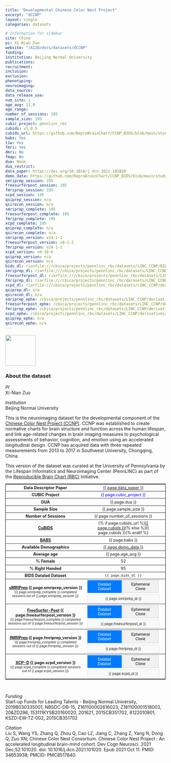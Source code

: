 ```yaml
---
title: "Developmental Chinese Color Nest Project"
excerpt: "dCCNP"
layout: single
categories: datasets

# Information for sidebar
site: China
pi: Xi-Nian Zuo
website: "/AI2D/docs/datasets/dCCNP"
funding:
institution: Beijing Normal University
publications:
recruitment:
inclusion:
exclusion:
phenotyping:
neuroimaging:
data_source:
data_release_use:
num_site: 1
age_avg: 11.9
age_range:
number_of_sessions: 195
sample_size: 195
cubic_project: pennlinc_rbc
cubids: v1.0.5
cubids_url: https://github.com/ReproBrainChart/CCNP_BIDS/blob/main/study-CCNP_desc-CuBIDS_summary.tsv
babs: Yes
t1w: Yes
fmri: Yes
dmri: No
fmap: No
dua: None
dua_restrict:
data_paper: https://doi.org/10.1016/j.dcn.2021.101020
demo_data: https://github.com/ReproBrainChart/CCNP_BIDS/blob/main/study-CCNP_desc-participants.json
smriprep_session: 195
freesurferpost_session: 195
fmriprep_session: 195
xcpd_session: 195
qsiprep_session: n/a
qsirecon_session: n/a
smriprep_complete: 195
freesurferpost_complete: 195
fmriprep_complete: 195
xcpd_complete: 195
qsiprep_complete: n/a
qsirecon_complete: n/a
smriprep_version: v24-1-1
freesurferpost_version: v0-1-2
fmriprep_version: v24-1-1
xcpd_version: v0-10-6
qsiprep_version: n/a
qsirecon_version: n/a
bids_dl: ria+file:///cbica/projects/pennlinc_rbc/datasets/LINC_CCNP/BIDS
smriprep_dl: ria+file:///cbica/projects/pennlinc_rbc/datasets/LINC_CCNP/derivatives/fmriprep_anat-24-1-1-babs/output_ria#~data
freesurferpost_dl: ria+file:///cbica/projects/pennlinc_rbc/datasets/LINC_CCNP/derivatives/freesurferpost-0-1-2-babs/output_ria#~data
fmriprep_dl: ria+file:///cbica/projects/pennlinc_rbc/datasets/LINC_CCNP/derivatives/fmriprep_func-24-1-1-babs/output_ria#~data
xcpd_dl: ria+file:///cbica/projects/pennlinc_rbc/datasets/LINC_CCNP/derivatives/xcpd-0-10-6-babs/output_ria#~data
qsiprep_dl: n/a
qsirecon_dl: n/a
smriprep_ephe: /cbica/projects/pennlinc_rbc/datasets/LINC_CCNP/derivatives/FMRIPREP_ANAT-24-1-1_zipped
freesurferpost_ephe: /cbica/projects/pennlinc_rbc/datasets/LINC_CCNP/derivatives/FREESURFERPOST-0-1-2_zipped
fmriprep_ephe: /cbica/projects/pennlinc_rbc/datasets/LINC_CCNP/derivatives/FMRIPREP_FUNC-24-1-1_zipped
xcpd_ephe: /cbica/projects/pennlinc_rbc/datasets/LINC_CCNP/derivatives/XCPD-0-10-6_zipped
qsiprep_ephe: n/a
qsirecon_ephe: n/a
---
```

<div style="text-align: left;">
     <img src="{{ site.baseurl }}/assets/images/logos/beijing_normal_university.png" style="width: auto; height: 10vw;" />
</div>

### About the dataset

*PI*
<br>
Xi-Nian Zuo

*Institution*
<br>
Beijing Normal University

This is the neuroimaging dataset for the developmental component of the [Chinese Color Nest Project (CCNP)](https://doi.org/10.1016/j.dcn.2021.101020). CCNP was established to create normative charts for brain structure and function across the human lifespan, and link age-related changes in brain imaging measures to psychological assessments of behavior, cognition, and emotion using an accelerated longitudinal design. CCNP has acquired data with three repeated measurements from 2013 to 2017 in Southwest University, Chongqing, China.

This version of the dataset was curated at the University of Pennsylvania by the Lifespan Informatics and Neuroimaging Center (PennLINC) as part of the [Reproducible Brain Chart (RBC)](https://reprobrainchart.github.io/) Initiative.

<div class=table align='center'>
<table style="text-align: center;
width:100%; font-size:90%; border: 1px solid black">
<tr><th style="font-weight:bold">Data Descriptor Paper</th><th style="font-weight:normal"><a href="{{ page.data_paper }}">{{ page.data_paper }}</a></th><th style="font-weight:normal"></th></tr>
<tr><th style="font-weight:bold">CUBIC Project</th><th style="font-weight:normal"><span style="color: blue;">{{ page.cubic_project }}</span></th><th style="font-weight:normal"></th></tr>
<tr><th style="font-weight:bold">DUA</th><th style="font-weight:normal">{{ page.dua }}</th><th style="font-weight:normal"></th></tr>
<tr><th style="font-weight:bold">Sample Size</th><th style="font-weight:normal">{{ page.sample_size }}</th><th style="font-weight:normal"></th></tr>
<tr><th style="font-weight:bold">Number of Sessions</th><th style="font-weight:normal">{{ page.number_of_sessions }}</th><th style="font-weight:normal"></th></tr>
<tr><th style="font-weight:bold"><a href="{{ site.baseurl }}/docs/imaging/image_curation/">CuBIDS</a></th><th style="font-weight:normal">{% if page.cubids_url %}<a href="{{ page.cubids_url }}">{{ page.cubids }}</a>{% else %}{{ page.cubids }}{% endif %}</th><th style="font-weight:normal"></th></tr>
<tr><th style="font-weight:bold"><a href="{{ site.baseurl }}/docs/imaging/image_babs/">BABS</a></th><th style="font-weight:normal">{{ page.babs }}</th><th style="font-weight:normal"></th></tr>
<tr><th style="font-weight:bold">Available Demographics</th><th style="font-weight:normal"><a href="{{ page.demo_data }}">{{ page.demo_data }}</a></th><th style="font-weight:normal"></th></tr>
<tr><th style="font-weight:bold">Average age</th><th style="font-weight:normal">{{ page.age_avg }}</th><th style="font-weight:normal"></th></tr>
<tr><th style="font-weight:bold">% Female</th><th style="font-weight:normal">52</th><th style="font-weight:normal"></th></tr>
<tr><th style="font-weight:bold">% Right Handed</th><th style="font-weight:normal">95</th><th style="font-weight:normal"></th></tr>
<tr><th style="font-weight:bold">BIDS Datalad Dataset</th><th style="font-weight:normal"><code>{{ page.bids_dl }}</code></th><th style="font-weight:normal"></th></tr>
<tr><th style="font-weight:bold"><a href="{{ site.baseurl }}/docs/imaging/image_smriprep/">sMRIPrep</a> {{ page.smriprep_version }}<br><span style="font-weight:normal; font-size: 0.8em;">({{ page.smriprep_complete }} completed sessions out of {{ page.smriprep_session }})</span></th><th style="font-weight:normal">
  <div class="tab-container">
    <div class="tab-buttons">
      <button class="tab-button active" onclick="showTab('smriprep-dl')">Datalad Dataset</button>
      <button class="tab-button" onclick="showTab('smriprep-ephe')">Ephemeral Clone</button>
    </div>
    <div id="smriprep-dl" class="tab-content active">{{ page.smriprep_dl }}</div>
    <div id="smriprep-ephe" class="tab-content">{{ page.smriprep_ephe }}</div>
  </div>
</th><th style="font-weight:normal"></th></tr>
<tr><th style="font-weight:bold"><a href="{{ site.baseurl }}/docs/imaging/image_smriprep/">FreeSurfer-Post</a> {{ page.freesurferpost_version }}<br><span style="font-weight:normal; font-size: 0.8em;">({{ page.freesurferpost_complete }} completed sessions out of {{ page.freesurferpost_session }})</span></th><th style="font-weight:normal">
  <div class="tab-container">
    <div class="tab-buttons">
      <button class="tab-button active" onclick="showTab('freesurferpost-dl')">Datalad Dataset</button>
      <button class="tab-button" onclick="showTab('freesurferpost-ephe')">Ephemeral Clone</button>
    </div>
    <div id="freesurferpost-dl" class="tab-content active">{{ page.freesurferpost_dl }}</div>
    <div id="freesurferpost-ephe" class="tab-content">{{ page.freesurferpost_ephe }}</div>
  </div>
</th><th style="font-weight:normal"></th></tr>
<tr><th style="font-weight:bold"><a href="{{ site.baseurl }}/docs/imaging/image_fmriprep/">fMRIPrep</a> {{ page.fmriprep_version }}<br><span style="font-weight:normal; font-size: 0.8em;">({{ page.fmriprep_complete }} completed sessions out of {{ page.fmriprep_session }})</span></th><th style="font-weight:normal">
  <div class="tab-container">
    <div class="tab-buttons">
      <button class="tab-button active" onclick="showTab('fmriprep-dl')">Datalad Dataset</button>
      <button class="tab-button" onclick="showTab('fmriprep-ephe')">Ephemeral Clone</button>
    </div>
    <div id="fmriprep-dl" class="tab-content active">{{ page.fmriprep_dl }}</div>
    <div id="fmriprep-ephe" class="tab-content">{{ page.fmriprep_ephe }}</div>
  </div>
</th><th style="font-weight:normal"></th></tr>
<tr><th style="font-weight:bold"><a href="{{ site.baseurl }}/docs/imaging/image_xcpd/">XCP-D</a> {{ page.xcpd_version }}<br><span style="font-weight:normal; font-size: 0.8em;">({{ page.xcpd_complete }} completed sessions out of {{ page.xcpd_session }})</span></th><th style="font-weight:normal">
  <div class="tab-container">
    <div class="tab-buttons">
      <button class="tab-button active" onclick="showTab('xcpd-dl')">Datalad Dataset</button>
      <button class="tab-button" onclick="showTab('xcpd-ephe')">Ephemeral Clone</button>
    </div>
    <div id="xcpd-dl" class="tab-content active">{{ page.xcpd_dl }}</div>
    <div id="xcpd-ephe" class="tab-content">{{ page.xcpd_ephe }}</div>
  </div>
</th><th style="font-weight:normal"></th></tr>
</table>
</div>

<style>
.tab-container {
  width: 100%;
}

.tab-buttons {
  display: flex;
  margin-bottom: 5px;
}

.tab-button {
  background-color: #f1f1f1;
  border: 1px solid #ccc;
  padding: 5px 10px;
  cursor: pointer;
  font-size: 12px;
  margin-right: 2px;
}

.tab-button.active {
  background-color: #007bff;
  color: white;
  border-color: #007bff;
}

.tab-content {
  display: none;
  padding: 5px;
  background-color: #f9f9f9;
  border: 1px solid #ddd;
  font-size: 11px;
  word-break: break-all;
}

.tab-content.active {
  display: block;
}
</style>

<script>
function showTab(tabName) {
  // Hide all tab contents
  var tabContents = document.getElementsByClassName('tab-content');
  for (var i = 0; i < tabContents.length; i++) {
    tabContents[i].classList.remove('active');
  }
  
  // Remove active class from all tab buttons
  var tabButtons = document.getElementsByClassName('tab-button');
  for (var i = 0; i < tabButtons.length; i++) {
    tabButtons[i].classList.remove('active');
  }
  
  // Show the selected tab content
  document.getElementById(tabName).classList.add('active');
  
  // Add active class to the clicked button
  event.target.classList.add('active');
}
</script>

<br>

*Funding*
<br>
Start-up Funds for Leading Talents - Beijing Normal University, 2019B030335001, NBSDC-DB-15, Z161100002616023, Z181100001518003, 20&ZD296, 153111KYSB20160020, 201621, 2015CB351702, 8122010801, KSZD-EW-TZ-002, 2015CB351702

*Citation*
<br>
Liu S, Wang YS, Zhang Q, Zhou Q, Cao LZ, Jiang C, Zhang Z, Yang N, Dong Q, Zuo XN; Chinese Color Nest Consortium. Chinese Color Nest Project : An accelerated longitudinal brain-mind cohort. Dev Cogn Neurosci. 2021 Dec;52:101020. doi: 10.1016/j.dcn.2021.101020. Epub 2021 Oct 11. PMID: 34653938; PMCID: PMC8517840.
